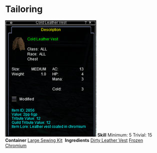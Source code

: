 <!-- TITLE: Cold Leather Vest -->
<!-- SUBTITLE: Leather coated in chromium -->

# Tailoring
![Cold Leather Vest](/uploads/tailoring/cold-leather-vest.png "Cold Leather Vest")
**Skill**
Minimum: 5
Trivial: 15
​
**Container**
[Large Sewing Kit](large-sewing-kit)
​
**Ingredients**
[Dirty Leather Vest](dirty-leather-vest)
[Frozen Chromium](frozen-chromium)